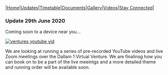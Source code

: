 |[Home](https://dallam1.github.io/)|[Updates](https://dallam1.github.io/updates)|[Timetable](https://dallam1.github.io/timetable)|[Documents](https://dallam1.github.io/documents)|[Gallery](https://dallam1.github.io/gallery)|[Videos](https://dallam1.github.io/videos)|[Stay Connected](https://dallam1.github.io/stayconnected)|

### Update 29th June 2020

Coming soon to a device near you...

[![ventures youtube vid](https://user-images.githubusercontent.com/67221785/85999681-6a0b9180-ba04-11ea-826a-e88af501dcdf.JPG)](https://youtu.be/oSfaxl4ReP8)

We are looking at running a series of pre-recorded YouTube videos and live Zoom meetings over the Dallam 1 Virtual Venture. We are finalinsg how you can book on to be a part of the live meeintgs and a more detailed theme and running order will be available soon.
